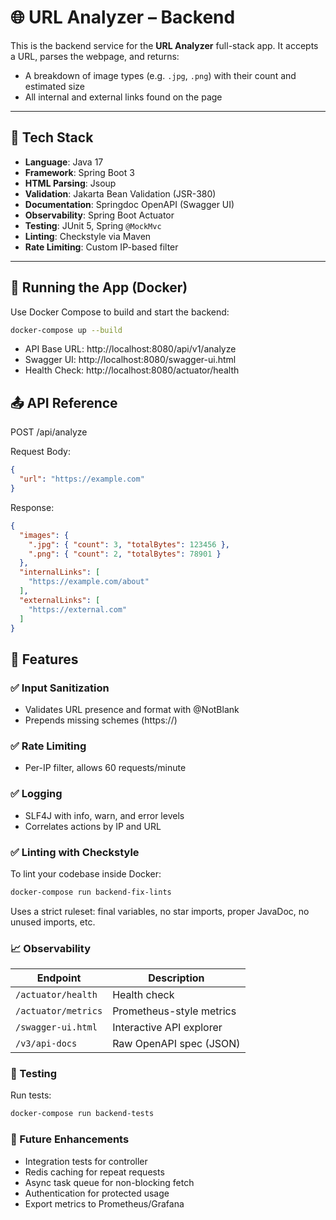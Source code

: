 # 🌐 URL Analyzer – Backend

This is the backend service for the **URL Analyzer** full-stack app. It accepts a URL, parses the webpage, and returns:
- A breakdown of image types (e.g. `.jpg`, `.png`) with their count and estimated size
- All internal and external links found on the page

---

## 🚀 Tech Stack

- **Language**: Java 17
- **Framework**: Spring Boot 3
- **HTML Parsing**: Jsoup
- **Validation**: Jakarta Bean Validation (JSR-380)
- **Documentation**: Springdoc OpenAPI (Swagger UI)
- **Observability**: Spring Boot Actuator
- **Testing**: JUnit 5, Spring `@MockMvc`
- **Linting**: Checkstyle via Maven
- **Rate Limiting**: Custom IP-based filter

---

## 🐳 Running the App (Docker)

Use Docker Compose to build and start the backend:

```bash
docker-compose up --build
```
- API Base URL: http://localhost:8080/api/v1/analyze
- Swagger UI: http://localhost:8080/swagger-ui.html
- Health Check: http://localhost:8080/actuator/health

## 📤 API Reference

POST /api/analyze

Request Body:
```json
{
  "url": "https://example.com"
}
```
Response:
```json
{
  "images": {
    ".jpg": { "count": 3, "totalBytes": 123456 },
    ".png": { "count": 2, "totalBytes": 78901 }
  },
  "internalLinks": [
    "https://example.com/about"
  ],
  "externalLinks": [
    "https://external.com"
  ]
}
```

## 🔐 Features

### ✅ Input Sanitization
* Validates URL presence and format with @NotBlank
* Prepends missing schemes (https://)

### ✅ Rate Limiting
* Per-IP filter, allows 60 requests/minute

### ✅ Logging
* SLF4J with info, warn, and error levels
* Correlates actions by IP and URL

### ✅ Linting with Checkstyle
To lint your codebase inside Docker:
```bash
docker-compose run backend-fix-lints
```
Uses a strict ruleset: final variables, no star imports, proper JavaDoc, no unused imports, etc.

### 📈 Observability

| Endpoint            | Description              |
| ------------------- | ------------------------ |
| `/actuator/health`  | Health check             |
| `/actuator/metrics` | Prometheus-style metrics |
| `/swagger-ui.html`  | Interactive API explorer |
| `/v3/api-docs`      | Raw OpenAPI spec (JSON)  |

### 🧪 Testing
Run tests:
```bash
docker-compose run backend-tests
```

### 📝 Future Enhancements

* Integration tests for controller
* Redis caching for repeat requests
* Async task queue for non-blocking fetch
* Authentication for protected usage
* Export metrics to Prometheus/Grafana